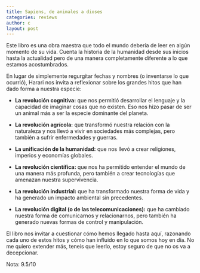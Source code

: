 ```yaml
---
title: Sapiens, de animales a dioses
categories: reviews
author: c
layout: post
---
```


Este libro es una obra maestra que todo el mundo debería de leer en algún momento de su vida. Cuenta la historia de la humanidad desde sus inicios hasta la actualidad pero de una manera completamente diferente a lo que estamos acostumbrados.

En lugar de simplemente regurgitar fechas y nombres (o inventarse lo que ocurrió), Harari nos invita a reflexionar sobre los grandes hitos que han dado forma a nuestra especie:

- **La revolución cognitiva:** que nos permitió desarrollar el lenguaje y la capacidad de imaginar cosas que no existen. Eso nos hizo pasar de ser un animal más a ser la especie dominante del planeta.

- **La revolución agrícola:** que transformó nuestra relación con la naturaleza y nos llevó a vivir en sociedades más complejas, pero también a sufrir enfermedades y guerras.

- **La unificación de la humanidad:** que nos llevó a crear religiones, imperios y economías globales.

- **La revolución científica:** que nos ha permitido entender el mundo de una manera más profunda, pero también a crear tecnologías que amenazan nuestra supervivencia.

- **La revolución industrial:** que ha transformado nuestra forma de vida y ha generado un impacto ambiental sin precedentes.

- **La revolución digital (o de las telecomunicaciones):** que ha cambiado nuestra forma de comunicarnos y relacionarnos, pero también ha generado nuevas formas de control y manipulación.

El libro nos invitar a cuestionar cómo hemos llegado hasta aquí, razonando cada uno de estos hitos y cómo han influido en lo que somos hoy en día. No me quiero extender más, teneis que leerlo, estoy seguro de que no os va a decepcionar.

Nota: 9.5/10
